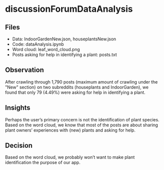 # discussionForumDataAnalysis
## Files
- Data: IndoorGardenNew.json, houseplantsNew.json
- Code: dataAnalysis.ipynb
- Word cloud: leaf_word_cloud.png
- Posts asking for help in identifying a plant: posts.txt

## Observation
After crawling through 1,790 posts (maximum amount of crawling under the "New" section) on two subreddits (houseplants and IndoorGarden), we found that only 79 (4.49%) were asking for help in identifying a plant.

## Insights
Perhaps the user’s primary concern is not the identification of plant species.
Based on the word cloud, we know that most of the posts are about sharing plant owners’ experiences with (new) plants and asking for help.

## Decision
Based on the word cloud, we probably won’t want to make plant identification the purpose of our app. 